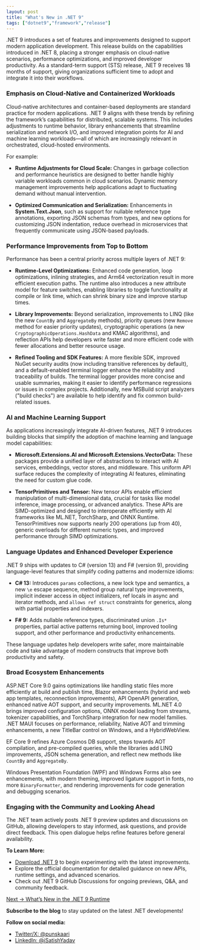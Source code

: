```yaml
---
layout: post
title: "What's New in .NET 9"
tags: ["dotnet9","framework","release"]
---
```


.NET 9 introduces a set of features and improvements designed to support modern application development. This release builds on the capabilities introduced in .NET 8, placing a stronger emphasis on cloud-native scenarios, performance optimizations, and improved developer productivity. As a standard-term support (STS) release, .NET 9 receives 18 months of support, giving organizations sufficient time to adopt and integrate it into their workflows.

### Emphasis on Cloud-Native and Containerized Workloads

Cloud-native architectures and container-based deployments are standard practice for modern applications. .NET 9 aligns with these trends by refining the framework’s capabilities for distributed, scalable systems. This includes adjustments to runtime behavior, library enhancements that streamline serialization and network I/O, and improved integration points for AI and machine learning workloads—all of which are increasingly relevant in orchestrated, cloud-hosted environments.

For example:

- **Runtime Adjustments for Cloud Scale:** Changes in garbage collection and performance heuristics are designed to better handle highly variable workloads common in cloud scenarios. Dynamic memory management improvements help applications adapt to fluctuating demand without manual intervention.

- **Optimized Communication and Serialization:** Enhancements in **System.Text.Json**, such as support for nullable reference type annotations, exporting JSON schemas from types, and new options for customizing JSON indentation, reduce overhead in microservices that frequently communicate using JSON-based payloads.

### Performance Improvements from Top to Bottom

Performance has been a central priority across multiple layers of .NET 9:

- **Runtime-Level Optimizations:** Enhanced code generation, loop optimizations, inlining strategies, and Arm64 vectorization result in more efficient execution paths. The runtime also introduces a new attribute model for feature switches, enabling libraries to toggle functionality at compile or link time, which can shrink binary size and improve startup times.

- **Library Improvements:** Beyond serialization, improvements to LINQ (like the new `CountBy` and `AggregateBy` methods), priority queues (new `Remove` method for easier priority updates), cryptographic operations (a new `CryptographicOperations.HashData` and KMAC algorithms), and reflection APIs help developers write faster and more efficient code with fewer allocations and better resource usage.

- **Refined Tooling and SDK Features:** A more flexible SDK, improved NuGet security audits (now including transitive references by default), and a default-enabled terminal logger enhance the reliability and traceability of builds. The terminal logger provides more concise and usable summaries, making it easier to identify performance regressions or issues in complex projects. Additionally, new MSBuild script analyzers ("build checks") are available to help identify and fix common build-related issues.

### AI and Machine Learning Support

As applications increasingly integrate AI-driven features, .NET 9 introduces building blocks that simplify the adoption of machine learning and language model capabilities:

- **Microsoft.Extensions.AI and Microsoft.Extensions.VectorData:** These packages provide a unified layer of abstractions to interact with AI services, embeddings, vector stores, and middleware. This uniform API surface reduces the complexity of integrating AI features, eliminating the need for custom glue code.

- **TensorPrimitives and Tensor<T>:** New tensor APIs enable efficient manipulation of multi-dimensional data, crucial for tasks like model inference, image processing, or advanced analytics. These APIs are SIMD-optimized and designed to interoperate efficiently with AI frameworks like ML.NET, TorchSharp, and ONNX Runtime. TensorPrimitives now supports nearly 200 operations (up from 40), generic overloads for different numeric types, and improved performance through SIMD optimizations.

### Language Updates and Enhanced Developer Experience

.NET 9 ships with updates to C# (version 13) and F# (version 9), providing language-level features that simplify coding patterns and modernize idioms:

- **C# 13:** Introduces `params` collections, a new lock type and semantics, a new `\e` escape sequence, method group natural type improvements, implicit indexer access in object initializers, ref locals in async and iterator methods, and `allows ref struct` constraints for generics, along with partial properties and indexers.

- **F# 9:** Adds nullable reference types, discriminated union `.Is*` properties, partial active patterns returning bool, improved tooling support, and other performance and productivity enhancements.

These language updates help developers write safer, more maintainable code and take advantage of modern constructs that improve both productivity and safety.

### Broad Ecosystem Enhancements

ASP.NET Core 9.0 gains optimizations like handling static files more efficiently at build and publish time, Blazor enhancements (hybrid and web app templates, reconnection improvements), API OpenAPI generation, enhanced native AOT support, and security improvements. ML.NET 4.0 brings improved configuration options, ONNX model loading from streams, tokenizer capabilities, and TorchSharp integration for new model families. .NET MAUI focuses on performance, reliability, Native AOT and trimming enhancements, a new TitleBar control on Windows, and a HybridWebView.

EF Core 9 refines Azure Cosmos DB support, steps towards AOT compilation, and pre-compiled queries, while the libraries add LINQ improvements, JSON schema generation, and reflect new methods like `CountBy` and `AggregateBy`.

Windows Presentation Foundation (WPF) and Windows Forms also see enhancements, with modern theming, improved ligature support in fonts, no more `BinaryFormatter`, and rendering improvements for code generation and debugging scenarios.

### Engaging with the Community and Looking Ahead

The .NET team actively posts .NET 9 preview updates and discussions on GitHub, allowing developers to stay informed, ask questions, and provide direct feedback. This open dialogue helps refine features before general availability.

**To Learn More:**  
- [Download .NET 9](https://aka.ms/dotnet-download) to begin experimenting with the latest improvements.  
- Explore the official documentation for detailed guidance on new APIs, runtime settings, and advanced scenarios.  
- Check out .NET 9 GitHub Discussions for ongoing previews, Q&A, and community feedback.

[Next → What’s New in the .NET 9 Runtime](2-whats-new-in-dotnet-9-runtime.md)  

**Subscribe to the blog** to stay updated on the latest .NET developments!

**Follow on social media:**

- [Twitter/X: @punskaari](https://twitter.com/punskaari)
- [LinkedIn: @iSatishYadav](https://www.linkedin.com/in/iSatishYadav)